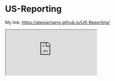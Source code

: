 # US-Reporting
My link: https://alexiacharro.github.io/US-Reporting/

<iframe src=https://public.tableau.com/views/2020Report_15961319356040/Dashboard1?:language=es&:display_count=y&:origin=viz_share_link></iframe>
